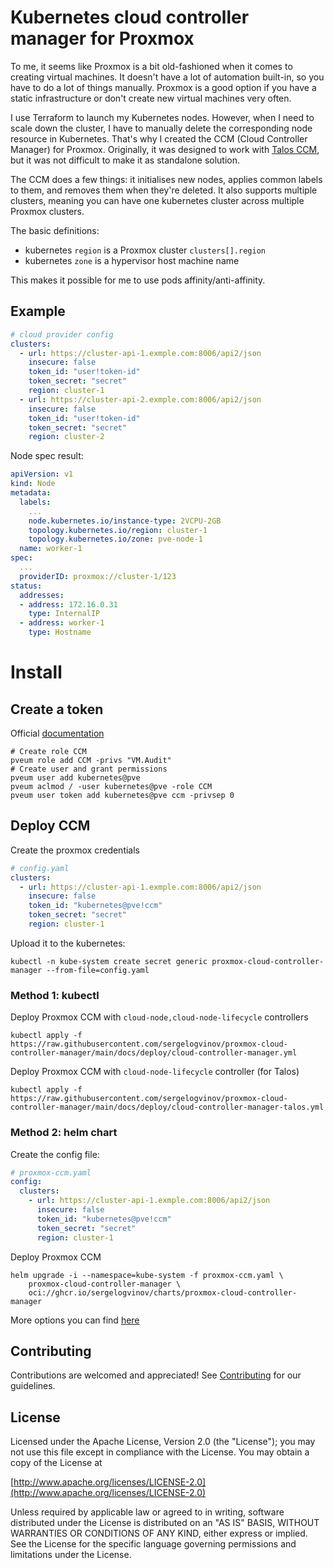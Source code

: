 # Kubernetes cloud controller manager for Proxmox

To me, it seems like Proxmox is a bit old-fashioned when it comes to creating virtual machines.
It doesn't have a lot of automation built-in, so you have to do a lot of things manually.
Proxmox is a good option if you have a static infrastructure or don't create new virtual machines very often.

I use Terraform to launch my Kubernetes nodes.
However, when I need to scale down the cluster, I have to manually delete the corresponding node resource in Kubernetes.
That's why I created the CCM (Cloud Controller Manager) for Proxmox.
Originally, it was designed to work with [Talos CCM](https://github.com/siderolabs/talos-cloud-controller-manager), but it was not difficult to make it as standalone solution.

The CCM does a few things: it initialises new nodes, applies common labels to them, and removes them when they're deleted. It also supports multiple clusters, meaning you can have one kubernetes cluster across multiple Proxmox clusters.

The basic definitions:
* kubernetes `region` is a Proxmox cluster `clusters[].region`
* kubernetes `zone` is a hypervisor host machine name

This makes it possible for me to use pods affinity/anti-affinity.

## Example

```yaml
# cloud provider config
clusters:
  - url: https://cluster-api-1.exmple.com:8006/api2/json
    insecure: false
    token_id: "user!token-id"
    token_secret: "secret"
    region: cluster-1
  - url: https://cluster-api-2.exmple.com:8006/api2/json
    insecure: false
    token_id: "user!token-id"
    token_secret: "secret"
    region: cluster-2
```

Node spec result:

```yaml
apiVersion: v1
kind: Node
metadata:
  labels:
    ...
    node.kubernetes.io/instance-type: 2VCPU-2GB
    topology.kubernetes.io/region: cluster-1
    topology.kubernetes.io/zone: pve-node-1
  name: worker-1
spec:
  ...
  providerID: proxmox://cluster-1/123
status:
  addresses:
  - address: 172.16.0.31
    type: InternalIP
  - address: worker-1
    type: Hostname
```

# Install

## Create a token

Official [documentation](https://pve.proxmox.com/wiki/User_Management)

```shell
# Create role CCM
pveum role add CCM -privs "VM.Audit"
# Create user and grant permissions
pveum user add kubernetes@pve
pveum aclmod / -user kubernetes@pve -role CCM
pveum user token add kubernetes@pve ccm -privsep 0
```

## Deploy CCM

Create the proxmox credentials

```yaml
# config.yaml
clusters:
  - url: https://cluster-api-1.exmple.com:8006/api2/json
    insecure: false
    token_id: "kubernetes@pve!ccm"
    token_secret: "secret"
    region: cluster-1
```

Upload it to the kubernetes:

```shell
kubectl -n kube-system create secret generic proxmox-cloud-controller-manager --from-file=config.yaml
```

### Method 1: kubectl

Deploy Proxmox CCM with `cloud-node,cloud-node-lifecycle` controllers

```shell
kubectl apply -f https://raw.githubusercontent.com/sergelogvinov/proxmox-cloud-controller-manager/main/docs/deploy/cloud-controller-manager.yml
```

Deploy Proxmox CCM with `cloud-node-lifecycle` controller (for Talos)

```shell
kubectl apply -f https://raw.githubusercontent.com/sergelogvinov/proxmox-cloud-controller-manager/main/docs/deploy/cloud-controller-manager-talos.yml
```

### Method 2: helm chart

Create the config file:

```yaml
# proxmox-ccm.yaml
config:
  clusters:
    - url: https://cluster-api-1.exmple.com:8006/api2/json
      insecure: false
      token_id: "kubernetes@pve!ccm"
      token_secret: "secret"
      region: cluster-1
```

Deploy Proxmox CCM

```shell
helm upgrade -i --namespace=kube-system -f proxmox-ccm.yaml \
    proxmox-cloud-controller-manager \
    oci://ghcr.io/sergelogvinov/charts/proxmox-cloud-controller-manager
```

More options you can find [here](charts/proxmox-cloud-controller-manager)

## Contributing

Contributions are welcomed and appreciated!
See [Contributing](CONTRIBUTING.md) for our guidelines.

## License

Licensed under the Apache License, Version 2.0 (the "License");
you may not use this file except in compliance with the License.
You may obtain a copy of the License at

[http://www.apache.org/licenses/LICENSE-2.0](http://www.apache.org/licenses/LICENSE-2.0)

Unless required by applicable law or agreed to in writing, software
distributed under the License is distributed on an "AS IS" BASIS,
WITHOUT WARRANTIES OR CONDITIONS OF ANY KIND, either express or implied.
See the License for the specific language governing permissions and
limitations under the License.
